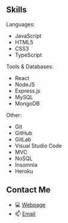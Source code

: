 ## Skills

Languages:

- JavaScript
- HTML5
- CSS3
- TypeScript

Tools & Databases:

- React
- NodeJS
- Express.js
- MySQL
- MongoDB

Other:

- Git
- GitHub
- GitLab
- Visual Studio Code
- MVC
- NoSQL
- Insomnia
- Heroku

## Contact Me

- 💻 [Webpage](https://romansokol.com)
- 📫 [Email](mailto:sokolroman@proton.me)

